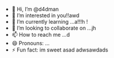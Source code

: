 - 👋 Hi, I’m @d4dman
- 👀 I’m interested in you!!awd
- 🌱 I’m currently learning ...a!!!h !
- 💞️ I’m looking to collaborate on ...jh
- 📫 How to reach me ...d
- 😄 Pronouns: ...
- ⚡ Fun fact: im sweet asad
adwsawdads
<!--- a
d4dman/d4dman is a ✨ special ✨ repository because its `README.md` (this file) appears on your GitHub profile.
You can click the Preview link to take a look at your changes.
--->
